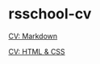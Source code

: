 # rsschool-cv

[CV: Markdown](https://anasberg.github.io/rsschool-cv/cv)

[CV: HTML & CSS](https://anasberg.github.io/rsschool-cv/)
